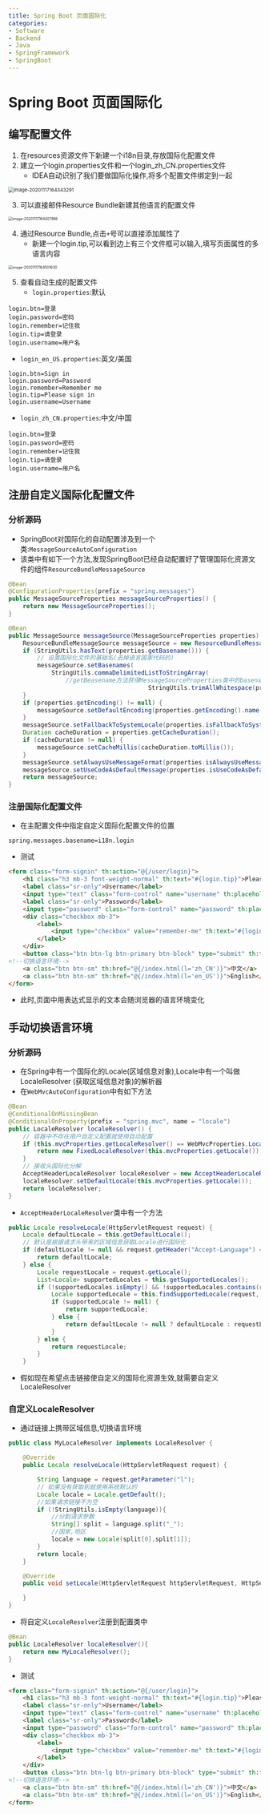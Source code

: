 ```yaml
---
title: Spring Boot 页面国际化
categories:
- Software
- Backend
- Java
- SpringFramework
- SpringBoot
---
```

# Spring Boot 页面国际化

## 编写配置文件

1. 在resources资源文件下新建一个i18n目录,存放国际化配置文件
2. 建立一个login.properties文件和一个login_zh_CN.properties文件
    - IDEA自动识别了我们要做国际化操作,将多个配置文件绑定到一起

<img src="https://raw.githubusercontent.com/LuShan123888/Files/main/Pictures/2020-12-10-2020-11-17-image-20201117164343291.png" alt="image-20201117164343291" style="zoom:67%;" />

3. 可以直接邮件Resource Bundle新建其他语言的配置文件

<img src="https://raw.githubusercontent.com/LuShan123888/Files/main/Pictures/2020-12-10-2020-11-17-image-20201117164407986.png" alt="image-20201117164407986" style="zoom:50%;" />

4. 通过Resource Bundle,点击`+`号可以直接添加属性了
    - 新建一个login.tip,可以看到边上有三个文件框可以输入,填写页面属性的多语言内容

<img src="https://raw.githubusercontent.com/LuShan123888/Files/main/Pictures/2020-12-10-2020-11-17-image-20201117164501630.png" alt="image-20201117164501630" style="zoom: 50%;" />

5. 查看自动生成的配置文件
    - `login.properties`:默认

```properties
login.btn=登录
login.password=密码
login.remember=记住我
login.tip=请登录
login.username=用户名
```

- `login_en_US.properties`:英文/美国

```properties
login.btn=Sign in
login.password=Password
login.remember=Remember me
login.tip=Please sign in
login.username=Username
```

- `login_zh_CN.properties`:中文/中国

```properties
login.btn=登录
login.password=密码
login.remember=记住我
login.tip=请登录
login.username=用户名
```

## 注册自定义国际化配置文件

### 分析源码

- SpringBoot对国际化的自动配置涉及到一个类:`MessageSourceAutoConfiguration`
- 该类中有如下一个方法,发现SpringBoot已经自动配置好了管理国际化资源文件的组件`ResourceBundleMessageSource`

```java
@Bean
@ConfigurationProperties(prefix = "spring.messages")
public MessageSourceProperties messageSourceProperties() {
    return new MessageSourceProperties();
}

@Bean
public MessageSource messageSource(MessageSourceProperties properties) {
    ResourceBundleMessageSource messageSource = new ResourceBundleMessageSource();
    if (StringUtils.hasText(properties.getBasename())) {
        // 设置国际化文件的基础名(去掉语言国家代码的)
        messageSource.setBasenames(
            StringUtils.commaDelimitedListToStringArray(
                //getBeasename方法获得MessageSourceProperties类中的basename属性
                                       StringUtils.trimAllWhitespace(properties.getBasename())));
    }
    if (properties.getEncoding() != null) {
        messageSource.setDefaultEncoding(properties.getEncoding().name());
    }
    messageSource.setFallbackToSystemLocale(properties.isFallbackToSystemLocale());
    Duration cacheDuration = properties.getCacheDuration();
    if (cacheDuration != null) {
        messageSource.setCacheMillis(cacheDuration.toMillis());
    }
    messageSource.setAlwaysUseMessageFormat(properties.isAlwaysUseMessageFormat());
    messageSource.setUseCodeAsDefaultMessage(properties.isUseCodeAsDefaultMessage());
    return messageSource;
}
```

### 注册国际化配置文件

- 在主配置文件中指定自定义国际化配置文件的位置

```properties
spring.messages.basename=i18n.login
```

- 测试

```html
<form class="form-signin" th:action="@{/user/login}">
    <h1 class="h3 mb-3 font-weight-normal" th:text="#{login.tip}">Please sign in</h1>
    <label class="sr-only">Username</label>
    <input type="text" class="form-control" name="username" th:placeholder="#{login.username}" required="" autofocus="">
    <label class="sr-only">Password</label>
    <input type="password" class="form-control" name="password" th:placeholder="#{login.password}" required="">
    <div class="checkbox mb-3">
        <label>
            <input type="checkbox" value="remember-me" th:text="#{login.remember}">
        </label>
    </div>
    <button class="btn btn-lg btn-primary btn-block" type="submit" th:text="#{login.btn}">Sign in</button>
<!--切换语言环境-->
    <a class="btn btn-sm" th:href="@{/index.html(l='zh_CN')}">中文</a>
    <a class="btn btn-sm" th:href="@{/index.html(l='en_US')}">English</a>
</form>
```

- 此时,页面中用表达式显示的文本会随浏览器的语言环境变化

## 手动切换语言环境

### 分析源码

- 在Spring中有一个国际化的Locale(区域信息对象),Locale中有一个叫做LocaleResolver (获取区域信息对象)的解析器
- 在`WebMvcAutoConfiguration`中有如下方法

```java
@Bean
@ConditionalOnMissingBean
@ConditionalOnProperty(prefix = "spring.mvc", name = "locale")
public LocaleResolver localeResolver() {
    // 容器中不存在用户自定义配置就使用自动配置
    if (this.mvcProperties.getLocaleResolver() == WebMvcProperties.LocaleResolver.FIXED) {
        return new FixedLocaleResolver(this.mvcProperties.getLocale());
    }
    // 接收头国际化分解
    AcceptHeaderLocaleResolver localeResolver = new AcceptHeaderLocaleResolver();
    localeResolver.setDefaultLocale(this.mvcProperties.getLocale());
    return localeResolver;
}
```

- `AcceptHeaderLocaleResolver`类中有一个方法

```java
public Locale resolveLocale(HttpServletRequest request) {
    Locale defaultLocale = this.getDefaultLocale();
    // 默认是根据请求头带来的区域信息获取Locale进行国际化
    if (defaultLocale != null && request.getHeader("Accept-Language") == null) {
        return defaultLocale;
    } else {
        Locale requestLocale = request.getLocale();
        List<Locale> supportedLocales = this.getSupportedLocales();
        if (!supportedLocales.isEmpty() && !supportedLocales.contains(requestLocale)) {
            Locale supportedLocale = this.findSupportedLocale(request, supportedLocales);
            if (supportedLocale != null) {
                return supportedLocale;
            } else {
                return defaultLocale != null ? defaultLocale : requestLocale;
            }
        } else {
            return requestLocale;
        }
    }
```

- 假如现在希望点击链接使自定义的国际化资源生效,就需要自定义LocaleResolver

### 自定义LocaleResolver

- 通过链接上携带区域信息,切换语言环境

```java
public class MyLocaleResolver implements LocaleResolver {

    @Override
    public Locale resolveLocale(HttpServletRequest request) {

        String language = request.getParameter("l");
        // 如果没有获取到就使用系统默认的
        Locale locale = Locale.getDefault();
        //如果请求链接不为空
        if (!StringUtils.isEmpty(language)){
            //分割请求参数
            String[] split = language.split("_");
            //国家,地区
            locale = new Locale(split[0],split[1]);
        }
        return locale;
    }

    @Override
    public void setLocale(HttpServletRequest httpServletRequest, HttpServletResponse httpServletResponse, Locale locale) {

    }
}
```

- 将自定义`LocaleResolver`注册到配置类中

```java
@Bean
public LocaleResolver localeResolver(){
    return new MyLocaleResolver();
}
```

- 测试

```html
<form class="form-signin" th:action="@{/user/login}">
    <h1 class="h3 mb-3 font-weight-normal" th:text="#{login.tip}">Please sign in</h1>
    <label class="sr-only">Username</label>
    <input type="text" class="form-control" name="username" th:placeholder="#{login.username}" required="" autofocus="">
    <label class="sr-only">Password</label>
    <input type="password" class="form-control" name="password" th:placeholder="#{login.password}" required="">
    <div class="checkbox mb-3">
        <label>
            <input type="checkbox" value="remember-me" th:text="#{login.remember}">
        </label>
    </div>
    <button class="btn btn-lg btn-primary btn-block" type="submit" th:text="#{login.btn}">Sign in</button>
<!--切换语言环境-->
    <a class="btn btn-sm" th:href="@{/index.html(l='zh_CN')}">中文</a>
    <a class="btn btn-sm" th:href="@{/index.html(l='en_US')}">English</a>
</form>
```

